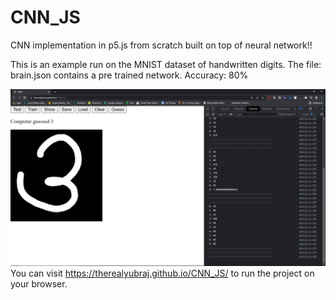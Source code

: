 # CNN_JS
CNN implementation in p5.js from scratch built on top of neural network!!

This is an example run on the MNIST dataset of handwritten digits.
The file: brain.json contains a pre trained network. Accuracy: 80%

![Screenshot](images/pages_screen.png)
You can visit https://therealyubraj.github.io/CNN_JS/ to run the project on your browser.
